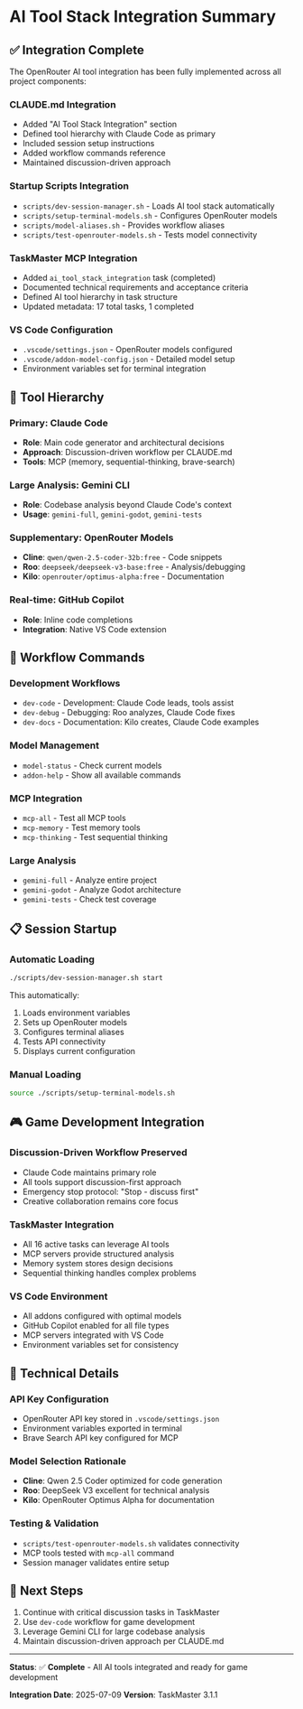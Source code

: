 # AI Tool Stack Integration Summary

## ✅ Integration Complete

The OpenRouter AI tool integration has been fully implemented across all project components:

### **CLAUDE.md Integration**
- Added "AI Tool Stack Integration" section
- Defined tool hierarchy with Claude Code as primary
- Included session setup instructions
- Added workflow commands reference
- Maintained discussion-driven approach

### **Startup Scripts Integration**
- `scripts/dev-session-manager.sh` - Loads AI tool stack automatically
- `scripts/setup-terminal-models.sh` - Configures OpenRouter models
- `scripts/model-aliases.sh` - Provides workflow aliases
- `scripts/test-openrouter-models.sh` - Tests model connectivity

### **TaskMaster MCP Integration**
- Added `ai_tool_stack_integration` task (completed)
- Documented technical requirements and acceptance criteria
- Defined AI tool hierarchy in task structure
- Updated metadata: 17 total tasks, 1 completed

### **VS Code Configuration**
- `.vscode/settings.json` - OpenRouter models configured
- `.vscode/addon-model-config.json` - Detailed model setup
- Environment variables set for terminal integration

## 🎯 Tool Hierarchy

### **Primary**: Claude Code
- **Role**: Main code generator and architectural decisions
- **Approach**: Discussion-driven workflow per CLAUDE.md
- **Tools**: MCP (memory, sequential-thinking, brave-search)

### **Large Analysis**: Gemini CLI
- **Role**: Codebase analysis beyond Claude Code's context
- **Usage**: `gemini-full`, `gemini-godot`, `gemini-tests`

### **Supplementary**: OpenRouter Models
- **Cline**: `qwen/qwen-2.5-coder-32b:free` - Code snippets
- **Roo**: `deepseek/deepseek-v3-base:free` - Analysis/debugging
- **Kilo**: `openrouter/optimus-alpha:free` - Documentation

### **Real-time**: GitHub Copilot
- **Role**: Inline code completions
- **Integration**: Native VS Code extension

## 🔄 Workflow Commands

### **Development Workflows**
- `dev-code` - Development: Claude Code leads, tools assist
- `dev-debug` - Debugging: Roo analyzes, Claude Code fixes
- `dev-docs` - Documentation: Kilo creates, Claude Code examples

### **Model Management**
- `model-status` - Check current models
- `addon-help` - Show all available commands

### **MCP Integration**
- `mcp-all` - Test all MCP tools
- `mcp-memory` - Test memory tools
- `mcp-thinking` - Test sequential thinking

### **Large Analysis**
- `gemini-full` - Analyze entire project
- `gemini-godot` - Analyze Godot architecture
- `gemini-tests` - Check test coverage

## 📋 Session Startup

### **Automatic Loading**
```bash
./scripts/dev-session-manager.sh start
```
This automatically:
1. Loads environment variables
2. Sets up OpenRouter models
3. Configures terminal aliases
4. Tests API connectivity
5. Displays current configuration

### **Manual Loading**
```bash
source ./scripts/setup-terminal-models.sh
```

## 🎮 Game Development Integration

### **Discussion-Driven Workflow Preserved**
- Claude Code maintains primary role
- All tools support discussion-first approach
- Emergency stop protocol: "Stop - discuss first"
- Creative collaboration remains core focus

### **TaskMaster Integration**
- All 16 active tasks can leverage AI tools
- MCP servers provide structured analysis
- Memory system stores design decisions
- Sequential thinking handles complex problems

### **VS Code Environment**
- All addons configured with optimal models
- GitHub Copilot enabled for all file types
- MCP servers integrated with VS Code
- Environment variables set for consistency

## 🔧 Technical Details

### **API Key Configuration**
- OpenRouter API key stored in `.vscode/settings.json`
- Environment variables exported in terminal
- Brave Search API key configured for MCP

### **Model Selection Rationale**
- **Cline**: Qwen 2.5 Coder optimized for code generation
- **Roo**: DeepSeek V3 excellent for technical analysis
- **Kilo**: OpenRouter Optimus Alpha for documentation

### **Testing & Validation**
- `scripts/test-openrouter-models.sh` validates connectivity
- MCP tools tested with `mcp-all` command
- Session manager validates entire setup

## 🎯 Next Steps

1. Continue with critical discussion tasks in TaskMaster
2. Use `dev-code` workflow for game development
3. Leverage Gemini CLI for large codebase analysis
4. Maintain discussion-driven approach per CLAUDE.md

---

**Status**: ✅ **Complete** - All AI tools integrated and ready for game development

**Integration Date**: 2025-07-09
**Version**: TaskMaster 3.1.1
